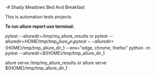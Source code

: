 -# Shady Meadows Bed And Breakfast

This is automation tests projects

**To run allure report use terminal:** 


pytest --alluredir=/tmp/my_allure_results
or
pytest --alluredir=${HOME}/tmp/tmp_allure_dir_1
pytest --alluredir=${HOME}/tmp/tmp_allure_dir_1 --env="edge, chrome, firefox"
python -m pytest --alluredir=${HOME}/tmp/tmp_allure_dir_1


allure serve /tmp/my_allure_results
or 
allure serve ${HOME}/tmp/tmp_allure_dir_1
